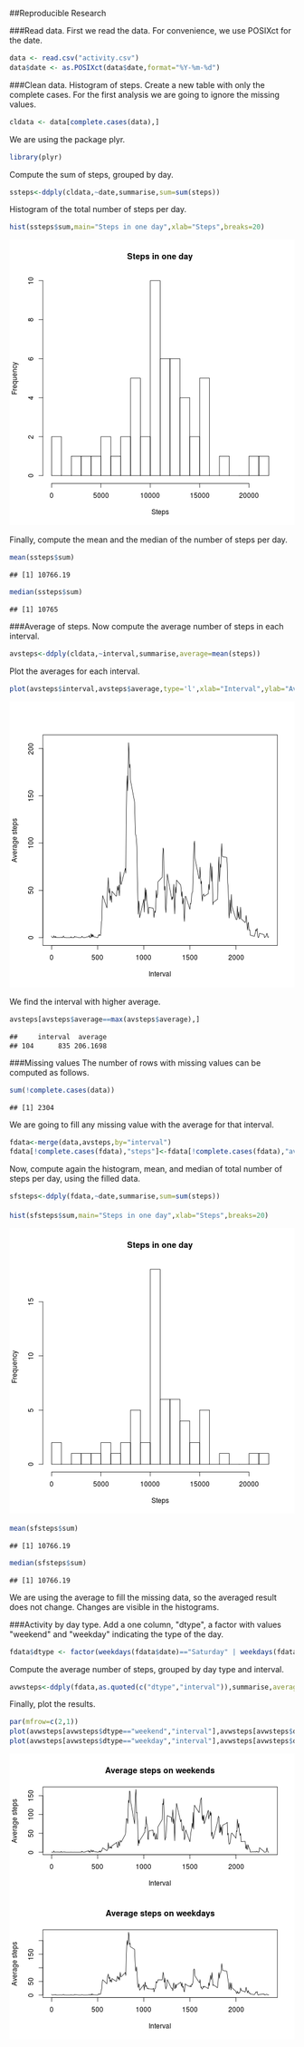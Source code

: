 ##Reproducible Research

###Read data.
First we read the data. For convenience, we use POSIXct for the date.


```r
data <- read.csv("activity.csv")
data$date <- as.POSIXct(data$date,format="%Y-%m-%d")
```

###Clean data. Histogram of steps.
Create a new table with only the complete cases. For the first analysis we are going to ignore the missing values.


```r
cldata <- data[complete.cases(data),]
```

We are using the package plyr.


```r
library(plyr)
```

Compute the sum of steps, grouped by day.


```r
ssteps<-ddply(cldata,~date,summarise,sum=sum(steps))
```

Histogram of the total number of steps per day.


```r
hist(ssteps$sum,main="Steps in one day",xlab="Steps",breaks=20)
```

![plot of chunk unnamed-chunk-5](figure/unnamed-chunk-5-1.png) 

Finally, compute the mean and the median of the number of steps per day.


```r
mean(ssteps$sum)
```

```
## [1] 10766.19
```

```r
median(ssteps$sum)
```

```
## [1] 10765
```

###Average of steps.
Now compute the average number of steps in each interval.

```r
avsteps<-ddply(cldata,~interval,summarise,average=mean(steps))
```

Plot the averages for each interval.


```r
plot(avsteps$interval,avsteps$average,type='l',xlab="Interval",ylab="Average steps")
```

![plot of chunk unnamed-chunk-8](figure/unnamed-chunk-8-1.png) 

We find the interval with higher average.


```r
avsteps[avsteps$average==max(avsteps$average),]
```

```
##     interval  average
## 104      835 206.1698
```

###Missing values
The number of rows with missing values can be computed as follows.


```r
sum(!complete.cases(data))
```

```
## [1] 2304
```

We are going to fill any missing value with the average for that interval.


```r
fdata<-merge(data,avsteps,by="interval")
fdata[!complete.cases(fdata),"steps"]<-fdata[!complete.cases(fdata),"average"]
```

Now, compute again the histogram, mean, and median of total number of steps per day, using the filled data.


```r
sfsteps<-ddply(fdata,~date,summarise,sum=sum(steps))

hist(sfsteps$sum,main="Steps in one day",xlab="Steps",breaks=20)
```

![plot of chunk unnamed-chunk-12](figure/unnamed-chunk-12-1.png) 

```r
mean(sfsteps$sum)
```

```
## [1] 10766.19
```

```r
median(sfsteps$sum)
```

```
## [1] 10766.19
```

We are using the average to fill the missing data, so the averaged result does not change. Changes are visible in the histograms. 


###Activity by day type.
Add a one column, "dtype", a factor with values "weekend" and "weekday" indicating the type of the day.


```r
fdata$dtype <- factor(weekdays(fdata$date)=="Saturday" | weekdays(fdata$date)=="Sunday",levels=c(TRUE,FALSE),labels=c("weekend","weekday"))
```

Compute the average number of steps, grouped by day type and interval.


```r
avwsteps<-ddply(fdata,as.quoted(c("dtype","interval")),summarise,average=mean(steps))
```

Finally, plot the results.


```r
par(mfrow=c(2,1))
plot(avwsteps[avwsteps$dtype=="weekend","interval"],avwsteps[avwsteps$dtype=="weekend","average"],type='l',xlab="Interval",ylab="Average steps",main="Average steps on weekends")
plot(avwsteps[avwsteps$dtype=="weekday","interval"],avwsteps[avwsteps$dtype=="weekday","average"],type='l',xlab="Interval",ylab="Average steps",main="Average steps on weekdays")
```

![plot of chunk unnamed-chunk-15](figure/unnamed-chunk-15-1.png) 
